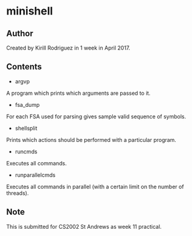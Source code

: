 # minishell

## Author

Created by Kirill Rodriguez in 1 week in April 2017.

## Contents

* argvp

A program which prints which arguments are passed to it.

* fsa_dump

For each FSA used for parsing gives sample valid sequence of symbols.

* shellsplit

Prints which actions should be performed with a particular program.

* runcmds

Executes all commands.

* runparallelcmds

Executes all commands in parallel (with a certain limit on the number of threads).

## Note

This is submitted for CS2002 St Andrews as week 11 practical.
